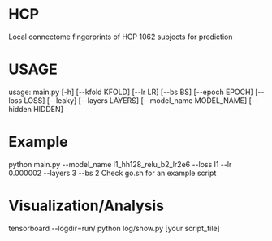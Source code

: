 # HCP
Local connectome fingerprints of HCP 1062 subjects for prediction

# USAGE
usage: main.py [-h] [--kfold KFOLD] [--lr LR] [--bs BS] [--epoch EPOCH]
               [--loss LOSS] [--leaky] [--layers LAYERS]
               [--model_name MODEL_NAME] [--hidden HIDDEN]
# Example
python main.py --model_name l1_hh128_relu_b2_lr2e6 --loss l1 --lr 0.000002 --layers 3 --bs 2
Check go.sh for an example script

# Visualization/Analysis
tensorboard --logdir=run/
python log/show.py [your script_file]
